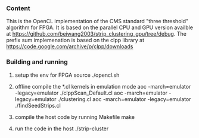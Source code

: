 ### Content

This is the OpenCL implementation of the CMS standard "three threshold" algorithm for FPGA. It is based on the parallel CPU and GPU version availble at https://github.com/beiwang2003/strip_clustering_gpu/tree/debug.
The prefix sum implemenation is based on the clpp library at https://code.google.com/archive/p/clpp/downloads

### Building and running

1. setup the env for FPGA 
source ./opencl.sh

2. offline compile the *.cl kernels in emulation mode
aoc -march=emulator -legacy=emulator ./clppScan_Default.cl
aoc -march=emulator -legacy=emulator ./clustering.cl
aoc -march=emulator -legacy=emulator ./findSeedStrips.cl

3. compile the host code by running Makefile
make

4. run the code in the host
./strip-cluster
